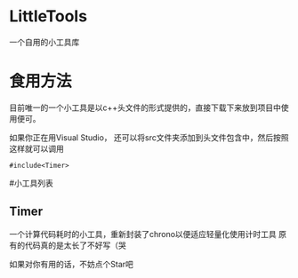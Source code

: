 # LittleTools
 一个自用的小工具库


# 食用方法
目前唯一的一个小工具是以c++头文件的形式提供的，直接下载下来放到项目中使用便可。

如果你正在用Visual Studio， 还可以将src文件夹添加到头文件包含中，然后按照这样就可以调用
```
#include<Timer>
```

#小工具列表
## Timer
一个计算代码耗时的小工具，重新封装了chrono以便适应轻量化使用计时工具
原有的代码真的是太长了不好写（哭

如果对你有用的话，不妨点个Star吧
